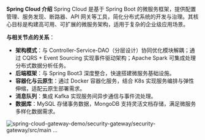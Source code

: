 **Spring Cloud 介绍**
	Spring Cloud 是基于 Spring Boot 的微服务框架，提供配置管理、服务发现、断路器、API 网关等工具，简化分布式系统的开发与治理。其核心目标是构建高可用、可扩展的微服务架构，适用于复杂的企业级应用场景。

**与相关节点的关系**：

- **架构模式**：与 Controller-Service-DAO（分层设计）协同优化模块解耦；通过 CQRS + Event Sourcing 实现事件驱动架构；Apache Spark 可集成处理分布式数据分析任务。
- **后端框架**：与 Spring Boot3 深度整合，快速搭建微服务基础设施。
- **容器化与云原生**：通过 Docker 容器化服务，结合 K8s 实现服务编排与弹性伸缩，适配云原生部署需求。
- **消息队列**：集成 Kafka 实现服务间异步通信与事件流处理。
- **数据库**：MySQL 存储事务数据，MongoDB 支持灵活文档存储，满足微服务多样化数据需求。

![spring-cloud-gateway-demo/security-gateway/security-gateway/src/main ...](https://repository-images.githubusercontent.com/190227265/dc1d9280-8780-11e9-960a-ff20686778a9)